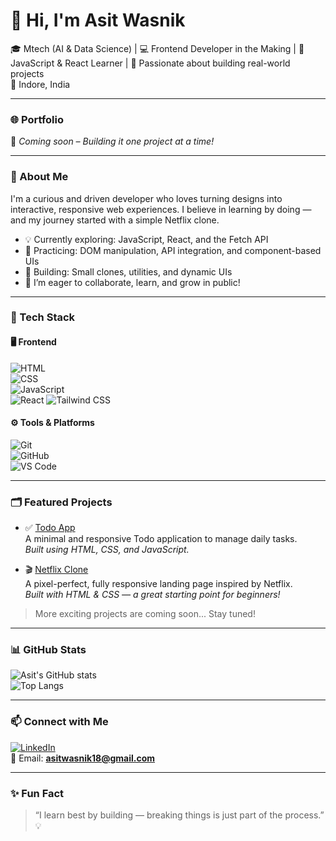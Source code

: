 # 👋 Hi, I'm Asit Wasnik

🎓 Mtech (AI & Data Science) |  💻 Frontend Developer in the Making | 
🌱 JavaScript & React Learner | 🚀 Passionate about building real-world projects  
📍 Indore, India

---

### 🌐 Portfolio  
🚧 *Coming soon – Building it one project at a time!*

---

### 🧠 About Me

I'm a curious and driven developer who loves turning designs into interactive, responsive web experiences. I believe in learning by doing — and my journey started with a simple Netflix clone.

- 💡 Currently exploring: JavaScript, React, and the Fetch API  
- 🧱 Practicing: DOM manipulation, API integration, and component-based UIs  
- 🔨 Building: Small clones, utilities, and dynamic UIs  
- 💬 I’m eager to collaborate, learn, and grow in public!

---

### 🔧 Tech Stack

#### 🖥️ Frontend  
![HTML](https://img.shields.io/badge/-HTML5-E34F26?logo=html5&style=flat)  
![CSS](https://img.shields.io/badge/-CSS3-1572B6?logo=css3&style=flat)  
![JavaScript](https://img.shields.io/badge/-JavaScript-F7DF1E?logo=javascript&style=flat)  
![React](https://img.shields.io/badge/-React-black?logo=react&style=flat)
![Tailwind CSS](https://img.shields.io/badge/-Tailwind%20CSS-06B6D4?logo=tailwind-css&style=flat)

#### ⚙️ Tools & Platforms  
![Git](https://img.shields.io/badge/-Git-F05032?logo=git&style=flat)  
![GitHub](https://img.shields.io/badge/-GitHub-181717?logo=github&style=flat)  
![VS Code](https://img.shields.io/badge/-VS%20Code-007ACC?logo=visual-studio-code&style=flat)

---

### 🗂️ Featured Projects

- ✅ [Todo App](https://github.com/asit2004/todo_app)  
  A minimal and responsive Todo application to manage daily tasks.  
  *Built using HTML, CSS, and JavaScript.*

- 🎬 [Netflix Clone](https://github.com/asit2004/netflix_clone)  
  A pixel-perfect, fully responsive landing page inspired by Netflix.  
  *Built with HTML & CSS — a great starting point for beginners!*

> More exciting projects are coming soon... Stay tuned!
---

### 📊 GitHub Stats

![Asit's GitHub stats](https://github-readme-stats.vercel.app/api?username=asit2004&show_icons=true&theme=tokyonight&hide=issues)  
![Top Langs](https://github-readme-stats.vercel.app/api/top-langs/?username=asit2004&layout=compact&theme=tokyonight)

---

### 📫 Connect with Me

[![LinkedIn](https://img.shields.io/badge/-LinkedIn-blue?logo=linkedin&style=flat)](https://linkedin.com/in/asitwasnik)  
📧 Email: **asitwasnik18@gmail.com**

---

### ✨ Fun Fact

> “I learn best by building — breaking things is just part of the process.” 💡

